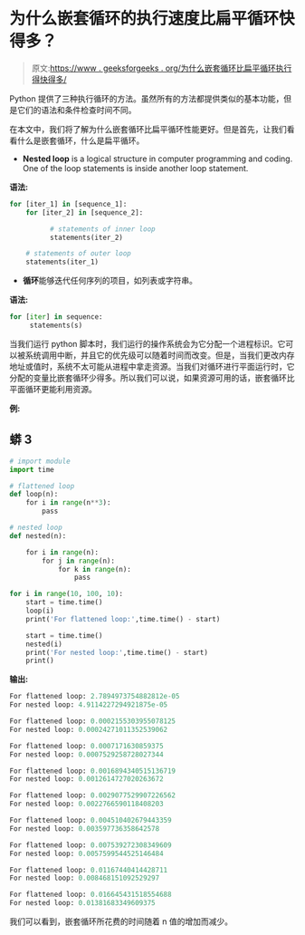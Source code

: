 # 为什么嵌套循环的执行速度比扁平循环快得多？

> 原文:[https://www . geeksforgeeks . org/为什么嵌套循环比扁平循环执行得快得多/](https://www.geeksforgeeks.org/why-does-a-nested-loop-perform-much-faster-than-the-flattened-one/)

Python 提供了三种执行循环的方法。虽然所有的方法都提供类似的基本功能，但是它们的语法和条件检查时间不同。

在本文中，我们将了解为什么嵌套循环比扁平循环性能更好。但是首先，让我们看看什么是嵌套循环，什么是扁平循环。

*   **Nested loop** is a logical structure in computer programming and coding. One of the loop statements is inside another loop statement.

**语法:**

```py
for [iter_1] in [sequence_1]:
    for [iter_2] in [sequence_2]:

          # statements of inner loop
          statements(iter_2)

    # statements of outer loop
    statements(iter_1)  
```

*   **循环**能够迭代任何序列的项目，如列表或字符串。

**语法:**

```py
for [iter] in sequence:
     statements(s)
```

当我们运行 python 脚本时，我们运行的操作系统会为它分配一个进程标识。它可以被系统调用中断，并且它的优先级可以随着时间而改变。但是，当我们更改内存地址或值时，系统不太可能从进程中拿走资源。当我们对循环进行平面运行时，它分配的变量比嵌套循环少得多。所以我们可以说，如果资源可用的话，嵌套循环比平面循环更能利用资源。

**例:**

## 蟒 3

```py
# import module
import time

# flattened loop
def loop(n):
    for i in range(n**3):
        pass

# nested loop
def nested(n):

    for i in range(n):
        for j in range(n):
            for k in range(n):
                pass

for i in range(10, 100, 10):
    start = time.time()
    loop(i)
    print('For flattened loop:',time.time() - start)

    start = time.time()
    nested(i)
    print('For nested loop:',time.time() - start)
    print()
```

**输出:**

```py
For flattened loop: 2.7894973754882812e-05
For nested loop: 4.9114227294921875e-05

For flattened loop: 0.0002155303955078125
For nested loop: 0.00024271011352539062

For flattened loop: 0.0007171630859375
For nested loop: 0.0007529258728027344

For flattened loop: 0.0016894340515136719
For nested loop: 0.0012614727020263672

For flattened loop: 0.0029077529907226562
For nested loop: 0.0022766590118408203

For flattened loop: 0.004510402679443359
For nested loop: 0.003597736358642578

For flattened loop: 0.007539272308349609
For nested loop: 0.0057599544525146484

For flattened loop: 0.01167440414428711
For nested loop: 0.008468151092529297

For flattened loop: 0.016645431518554688
For nested loop: 0.01381683349609375
```

我们可以看到，嵌套循环所花费的时间随着 n 值的增加而减少。